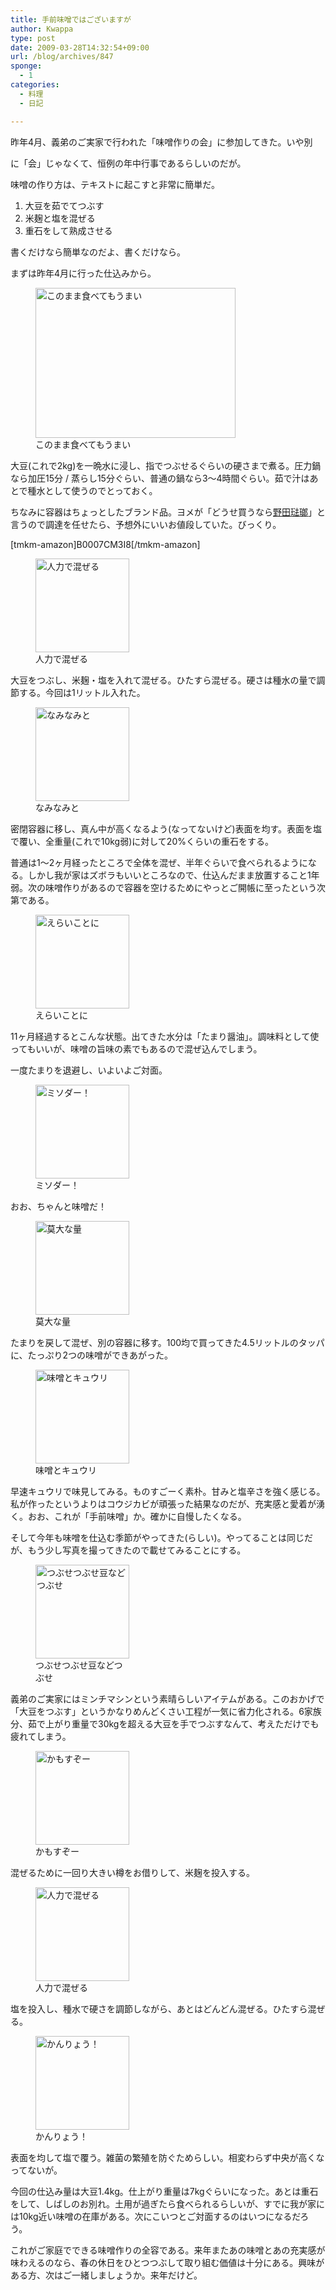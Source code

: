```yaml
---
title: 手前味噌ではございますが
author: Kwappa
type: post
date: 2009-03-28T14:32:54+09:00
url: /blog/archives/847
sponge:
  - 1
categories:
  - 料理
  - 日記

---
```

昨年4月、義弟のご実家で行われた「味噌作りの会」に参加してきた。いや別
  
に「会」じゃなくて、恒例の年中行事であるらしいのだが。

味噌の作り方は、テキストに起こすと非常に簡単だ。

  1. 大豆を茹でてつぶす
  2. 米麹と塩を混ぜる
  3. 重石をして熟成させる 

書くだけなら簡単なのだよ、書くだけなら。

まずは昨年4月に行った仕込みから。

<figure id="attachment_848" aria-describedby="caption-attachment-848" style="width: 320px" class="wp-caption aligncenter"><img src="/blog/images/2009/04/08-04-26_10-48.jpg" alt="このまま食べてもうまい" title="このまま食べてもうまい" width="320" height="240" class="size-medium wp-image-848" /><figcaption id="caption-attachment-848" class="wp-caption-text">このまま食べてもうまい</figcaption></figure>

大豆(これで2kg)を一晩水に浸し、指でつぶせるぐらいの硬さまで煮る。圧力鍋なら加圧15分 / 蒸らし15分ぐらい、普通の鍋なら3～4時間ぐらい。茹で汁はあとで種水として使うのでとっておく。

<!--more-->

ちなみに容器はちょっとしたブランド品。ヨメが「どうせ買うなら<a href="http://www.nodahoro.com/" target="_blank" rel="noopener noreferrer">野田琺瑯</a>」と言うので調達を任せたら、予想外にいいお値段していた。びっくり。

[tmkm-amazon]B0007CM3I8[/tmkm-amazon]
  
<figure id="attachment_849" aria-describedby="caption-attachment-849" style="width: 150px" class="wp-caption alignleft"><img src="/blog/images/2009/04/08-04-27_15-08.jpg" alt="人力で混ぜる" title="人力で混ぜる" width="150" height="150" class="size-thumbnail wp-image-849" /><figcaption id="caption-attachment-849" class="wp-caption-text">人力で混ぜる</figcaption></figure>

大豆をつぶし、米麹・塩を入れて混ぜる。ひたすら混ぜる。硬さは種水の量で調節する。今回は1リットル入れた。<br style="clear:both" />

<figure id="attachment_850" aria-describedby="caption-attachment-850" style="width: 150px" class="wp-caption alignleft"><img src="/blog/images/2009/04/08-04-27_15-14.jpg" alt="なみなみと" title="なみなみと" width="150" height="150" class="size-thumbnail wp-image-850" /><figcaption id="caption-attachment-850" class="wp-caption-text">なみなみと</figcaption></figure>

密閉容器に移し、真ん中が高くなるよう(なってないけど)表面を均す。表面を塩で覆い、全重量(これで10kg弱)に対して20%くらいの重石をする。<br style="clear:both" />

普通は1～2ヶ月経ったところで全体を混ぜ、半年ぐらいで食べられるようになる。しかし我が家はズボラもいいところなので、仕込んだまま放置すること1年弱。次の味噌作りがあるので容器を空けるためにやっとご開帳に至ったという次第である。

<figure id="attachment_851" aria-describedby="caption-attachment-851" style="width: 150px" class="wp-caption alignleft"><img src="/blog/images/2009/04/09-03-22_15-45.jpg" alt="えらいことに" title="えらいことに" width="150" height="150" class="size-thumbnail wp-image-851" /><figcaption id="caption-attachment-851" class="wp-caption-text">えらいことに</figcaption></figure>

11ヶ月経過するとこんな状態。出てきた水分は「たまり醤油」。調味料として使ってもいいが、味噌の旨味の素でもあるので混ぜ込んでしまう。

一度たまりを退避し、いよいよご対面。<br style="clear:both" />

<figure id="attachment_852" aria-describedby="caption-attachment-852" style="width: 150px" class="wp-caption alignleft"><img src="/blog/images/2009/04/09-03-22_15-54.jpg" alt="ミソダー！" title="ミソダー！" width="150" height="150" class="size-thumbnail wp-image-852" /><figcaption id="caption-attachment-852" class="wp-caption-text">ミソダー！</figcaption></figure>

おお、ちゃんと味噌だ！<br style="clear:both" />

<figure id="attachment_853" aria-describedby="caption-attachment-853" style="width: 150px" class="wp-caption alignleft"><img src="/blog/images/2009/04/09-03-22_16-25.jpg" alt="莫大な量" title="莫大な量" width="150" height="150" class="size-thumbnail wp-image-853" /><figcaption id="caption-attachment-853" class="wp-caption-text">莫大な量</figcaption></figure>

たまりを戻して混ぜ、別の容器に移す。100均で買ってきた4.5リットルのタッパに、たっぷり2つの味噌ができあがった。<br style="clear:both" />

<figure id="attachment_854" aria-describedby="caption-attachment-854" style="width: 150px" class="wp-caption alignleft"><img src="/blog/images/2009/04/09-03-23_07-50.jpg" alt="味噌とキュウリ" title="味噌とキュウリ" width="150" height="150" class="size-thumbnail wp-image-854" /><figcaption id="caption-attachment-854" class="wp-caption-text">味噌とキュウリ</figcaption></figure>

早速キュウリで味見してみる。ものすごーく素朴。甘みと塩辛さを強く感じる。私が作ったというよりはコウジカビが頑張った結果なのだが、充実感と愛着が湧く。おお、これが「手前味噌」か。確かに自慢したくなる。<br style="clear:both" />

そして今年も味噌を仕込む季節がやってきた(らしい)。やってることは同じだが、もう少し写真を撮ってきたので載せてみることにする。

<figure id="attachment_855" aria-describedby="caption-attachment-855" style="width: 150px" class="wp-caption alignleft"><img src="/blog/images/2009/04/09-03-28_14-09.jpg" alt="つぶせつぶせ豆などつぶせ" title="つぶせつぶせ豆などつぶせ" width="150" height="150" class="size-thumbnail wp-image-855" /><figcaption id="caption-attachment-855" class="wp-caption-text">つぶせつぶせ豆などつぶせ</figcaption></figure>

義弟のご実家にはミンチマシンという素晴らしいアイテムがある。このおかげで「大豆をつぶす」というかなりめんどくさい工程が一気に省力化される。6家族分、茹で上がり重量で30kgを超える大豆を手でつぶすなんて、考えただけでも疲れてしまう。<br style="clear:both" />

<figure id="attachment_857" aria-describedby="caption-attachment-857" style="width: 150px" class="wp-caption alignleft"><img src="/blog/images/2009/04/09-03-28_14-13.jpg" alt="かもすぞー" title="かもすぞー" width="150" height="150" class="size-thumbnail wp-image-857" /><figcaption id="caption-attachment-857" class="wp-caption-text">かもすぞー</figcaption></figure>

混ぜるために一回り大きい樽をお借りして、米麹を投入する。<br style="clear:both" />

<figure id="attachment_856" aria-describedby="caption-attachment-856" style="width: 150px" class="wp-caption alignleft"><img src="/blog/images/2009/04/09-03-28_14-25.jpg" alt="人力で混ぜる" title="人力で混ぜる" width="150" height="150" class="size-thumbnail wp-image-856" /><figcaption id="caption-attachment-856" class="wp-caption-text">人力で混ぜる</figcaption></figure>

塩を投入し、種水で硬さを調節しながら、あとはどんどん混ぜる。ひたすら混ぜる。<br style="clear:both" />

<figure id="attachment_858" aria-describedby="caption-attachment-858" style="width: 150px" class="wp-caption alignleft"><img src="/blog/images/2009/04/09-03-28_14-32.jpg" alt="かんりょう！" title="かんりょう！" width="150" height="150" class="size-thumbnail wp-image-858" /><figcaption id="caption-attachment-858" class="wp-caption-text">かんりょう！</figcaption></figure>

表面を均して塩で覆う。雑菌の繁殖を防ぐためらしい。相変わらず中央が高くなってないが。<br style="clear:both" />

今回の仕込み量は大豆1.4kg。仕上がり重量は7kgぐらいになった。あとは重石をして、しばしのお別れ。土用が過ぎたら食べられるらしいが、すでに我が家には10kg近い味噌の在庫がある。次にこいつとご対面するのはいつになるだろう。

これがご家庭でできる味噌作りの全容である。来年またあの味噌とあの充実感が味わえるのなら、春の休日をひとつつぶして取り組む価値は十分にある。興味がある方、次はご一緒しましょうか。来年だけど。
